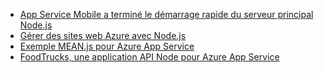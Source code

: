- [App Service Mobile a terminé le démarrage rapide du serveur principal Node.js](https://azure.microsoft.com/resources/samples/app-service-mobile-nodejs-backend-quickstart/)
- [Gérer des sites web Azure avec Node.js](https://azure.microsoft.com/resources/samples/app-service-web-nodejs-manage/)
- [Exemple MEAN.js pour Azure App Service](https://azure.microsoft.com/resources/samples/meanjs/)
- [FoodTrucks, une application API Node pour Azure App Service](https://azure.microsoft.com/resources/samples/app-service-api-node-food-trucks/)